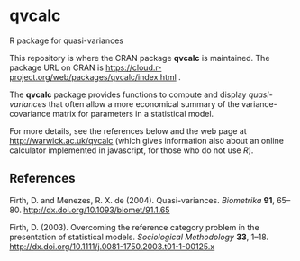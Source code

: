 # qvcalc
R package for quasi-variances

This repository is where the CRAN package **qvcalc** is maintained.  The package URL on CRAN is https://cloud.r-project.org/web/packages/qvcalc/index.html .

The **qvcalc** package provides functions to compute and display *quasi-variances* that often allow a more economical 
summary of the variance-covariance matrix for parameters in a statistical model.

For more details, see the references below and the web page at http://warwick.ac.uk/qvcalc (which gives information 
also about an online calculator implemented in javascript, for those who do not use *R*).

## References

Firth, D. and Menezes, R. X. de (2004). Quasi-variances. *Biometrika* **91**, 65–80.  http://dx.doi.org/10.1093/biomet/91.1.65

Firth, D. (2003). Overcoming the reference category problem in the presentation of statistical models. 
*Sociological Methodology* **33**, 1–18.  http://dx.doi.org/10.1111/j.0081-1750.2003.t01-1-00125.x
  
